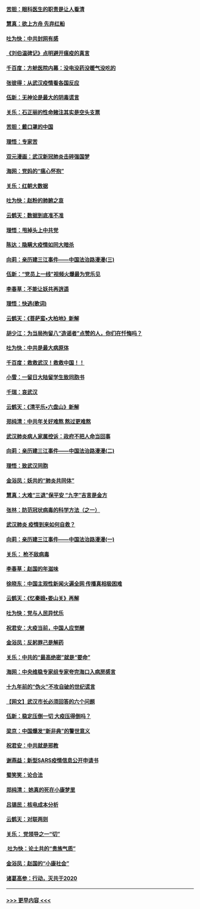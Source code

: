 #### [苦胆：眼科医生的职责是让人看清](../pages/nsc993/n11853840.md?t=02090131) 
#### [慧真：欲上方舟 先弃红船](../pages/nsc993/n11853483.md?t=02090131) 
#### [吐为快：中共封网有感](../pages/nsc993/n11852575.md?t=02090131) 
#### [《刘伯温碑记》点明避开瘟疫的真言](../pages/nsc993/n11852128.md?t=02090131) 
#### [千百度：方舱医院内幕：没电没药没暖气没吃的](../pages/nsc993/n11850211.md?t=02090131) 
#### [张彼得：从武汉疫情看各国反应](../pages/nsc993/n11850102.md?t=02090131) 
#### [伍新：无神论是最大的阴毒谎言](../pages/nsc993/n11846129.md?t=02090131) 
#### [关乐：石正丽的性命赌注其实是空头支票](../pages/nsc993/n11846109.md?t=02090131) 
#### [苦胆：戴口罩的中国](../pages/nsc993/n11845576.md?t=02090131) 
#### [理悟：专家苦](../pages/nsc993/n11845564.md?t=02090131) 
#### [双元漫画：武汉新冠肺炎击碎强国梦](../pages/nsc993/n11843320.md?t=02090131) 
#### [海网：党妈的“瘟心怀抱”](../pages/nsc993/n11840740.md?t=02090131) 
#### [关乐：红朝大数据](../pages/nsc993/n11840675.md?t=02090131) 
#### [吐为快：赵粉的肺腑之哀](../pages/nsc993/n11840618.md?t=02090131) 
#### [云鹤天：数据到底准不准](../pages/nsc993/n11840325.md?t=02090131) 
#### [理悟：甩掉头上中共党](../pages/nsc993/n11838826.md?t=02090131) 
#### [陈达：隐瞒大疫情如同大暗杀](../pages/nsc993/n11838771.md?t=02090131) 
#### [向莉：亲历建三江事件——中国法治路漫漫(三)](../pages/nsc993/n11831825.md?t=02090131) 
#### [伍新：“党员上一线”视频火爆最为党乐见](../pages/nsc993/n11838200.md?t=02090131) 
#### [李春草：不能让妖共再逍遥](../pages/nsc993/n11838102.md?t=02090131) 
#### [理悟：快逃(歌词)](../pages/nsc993/n11838083.md?t=02090131) 
#### [云鹤天：《菩萨蛮▪大柏地》新解](../pages/nsc993/n11838059.md?t=02090131) 
#### [胡少江：为当局拘留八“造谣者”点赞的人，你们在忏悔吗？](../pages/nsc993/n11836801.md?t=02090131) 
#### [吐为快：中共是最大病原体](../pages/nsc993/n11836748.md?t=02090131) 
#### [千百度：救救武汉！救救中国！！](../pages/nsc993/n11836145.md?t=02090131) 
#### [小雪：一留日大陆留学生致同胞书](../pages/nsc993/n11834624.md?t=02090131) 
#### [千瑞：哀武汉](../pages/nsc993/n11833647.md?t=02090131) 
#### [云鹤天：《清平乐▪六盘山》新解](../pages/nsc993/n11833611.md?t=02090131) 
#### [郑纯清：中共年关好难熬 熬过更难熬](../pages/nsc993/n11833489.md?t=02090131) 
#### [武汉肺炎病人家属控诉：政府不把人命当回事](../pages/nsc993/n11833205.md?t=02090131) 
#### [向莉：亲历建三江事件——中国法治路漫漫(二)](../pages/nsc993/n11829102.md?t=02090131) 
#### [理悟：致武汉同胞](../pages/nsc993/n11831522.md?t=02090131) 
#### [金浴凤：妖共的“肺炎共同体”](../pages/nsc993/n11829448.md?t=02090131) 
#### [慧真：大难“三退”保平安 “九字”吉言是金方](../pages/nsc993/n11829501.md?t=02090131) 
#### [张林：防范冠状病毒的科学方法（之一）](../pages/nsc993/n11828618.md?t=02090131) 
#### [武汉肺炎 疫情到来如何自救？](../pages/nsc993/n11827632.md?t=02090131) 
#### [向莉：亲历建三江事件——中国法治路漫漫(一)](../pages/nsc993/n11827190.md?t=02090131) 
#### [关乐： 枪不敌病毒](../pages/nsc993/n11826746.md?t=02090131) 
#### [李春草：赵国的年滋味](../pages/nsc993/n11826321.md?t=02090131) 
#### [徐晓东：中国主观性新闻火遍全网 传播真相极困难](../pages/nsc993/n11826508.md?t=02090131) 
#### [云鹤天：《忆秦娥▪娄山关》再解](../pages/nsc993/n11824682.md?t=02090131) 
#### [吐为快：党与人民异忧乐](../pages/nsc993/n11824660.md?t=02090131) 
#### [祝君安：大疫当前，中国人应觉醒](../pages/nsc993/n11821946.md?t=02090131) 
#### [金浴凤：反躬罪己是解药](../pages/nsc993/n11820280.md?t=02090131) 
#### [关乐：中共的“最高绝密”就是“要命”](../pages/nsc993/n11816946.md?t=02090131) 
#### [海网：中央维稳专家组专家夸完海口入病房感言](../pages/nsc993/n11815138.md?t=02090131) 
#### [十九年前的“伪火”不攻自破的世纪谎言](../pages/nsc993/n11813238.md?t=02090131) 
#### [【网文】武汉市长必须回答的六个问题](../pages/nsc993/n11813848.md?t=02090131) 
#### [伍新：稳定压倒一切 大疫压得倒吗？](../pages/nsc993/n11812634.md?t=02090131) 
#### [梁京：中国爆发“新非典”的警世意义](../pages/nsc993/n11812554.md?t=02090131) 
#### [祝君安：中共就是邪教](../pages/nsc993/n11812431.md?t=02090131) 
#### [谢燕益：新型SARS疫情信息公开申请书](../pages/nsc993/n11808840.md?t=02090131) 
#### [蜀笑笑：论合法](../pages/nsc993/n11808064.md?t=02090131) 
#### [郑纯清： 她真的死在小康梦里](../pages/nsc993/n11806623.md?t=02090131) 
#### [吕锡民：核电成本分析](../pages/nsc993/n11806284.md?t=02090131) 
#### [云鹤天：对联两则](../pages/nsc993/n11805957.md?t=02090131) 
#### [关乐： 党领导之一“切”](../pages/nsc993/n11804505.md?t=02090131) 
#### [ 吐为快：论土共的“贵族气质”](../pages/nsc993/n11804490.md?t=02090131) 
#### [金浴凤：赵国的“小康社会”](../pages/nsc993/n11804452.md?t=02090131) 
#### [诸葛高参：行动，灭共于2020](../pages/nsc993/n11804120.md?t=02090131) 

----
#### [ >>> 更早内容 <<< ](../indexes/nsc993-earlier.md)
